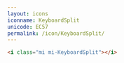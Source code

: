 ```yaml
---
layout: icons
iconname: KeyboardSplit
unicode: EC57
permalink: /icon/KeyboardSplit/
---
```


``` html
<i class="mi mi-KeyboardSplit"></i>
```
